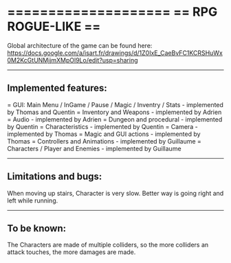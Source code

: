====================
== RPG ROGUE-LIKE ==
====================

Global architecture of the game can be found here: https://docs.google.com/a/isart.fr/drawings/d/1Z0IxE_CaeBvFC1KCRSHuWx0M2KcGtUNMjjmXMpOl9Lo/edit?usp=sharing

---------------------
Implemented features:
---------------------
= GUI: Main Menu / InGame / Pause / Magic / Inventry / Stats - implemented by Thomas and Quentin
= Inventory and Weapons - implemented by Adrien
= Audio - implemented by Adrien
= Dungeon and procedural - implemented by Quentin
= Characteristics - implemented by Quentin
= Camera - implemented by Thomas
= Magic and GUI actions - implemented by Thomas
= Controllers and Animations - implemented by Guillaume
= Characters / Player and Enemies - implemented by Guillaume

---------------------
Limitations and bugs:
---------------------
When moving up stairs, Character is very slow. Better way is going right and left while running.

------------
To be known:
------------
The Characters are made of multiple colliders, so the more colliders an attack touches, the more damages are made.
